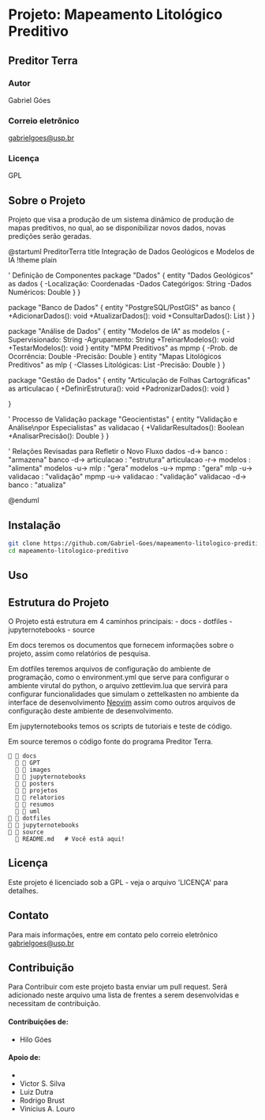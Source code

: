 # Projeto: Mapeamento Litológico Preditivo

## Preditor Terra

### Autor
Gabriel Góes

### Correio eletrônico
gabrielgoes@usp.br

### Licença
GPL

## Sobre o Projeto
Projeto que visa a produção de um sistema dinâmico de produção de mapas preditivos,
no qual, ao se disponibilizar novos dados, novas predições serão geradas.

@startuml PreditorTerra
title Integração de Dados Geológicos e Modelos de IA
!theme plain

' Definição de Componentes
package "Dados" {
    entity "Dados Geológicos" as dados {
      -Localização: Coordenadas
      -Dados Categórigos: String
      -Dados Numéricos: Double
    }
}

package "Banco de Dados" {
    entity "PostgreSQL/PostGIS" as banco {
      +AdicionarDados(): void
      +AtualizarDados(): void
      +ConsultarDados(): List
    }
}

package "Análise de Dados" {
    entity "Modelos de IA" as modelos {
      -Supervisionado: String
      -Agrupamento: String
      +TreinarModelos(): void
      +TestarModelos(): void
    }
    entity "MPM Preditivos" as mpmp {
      -Prob. de Ocorrência: Double
      -Precisão: Double
    }
    entity "Mapas Litológicos Preditivos" as mlp {
      -Classes Litológicas: List
      -Precisão: Double
    }
}

package "Gestão de Dados" {
    entity "Articulação de Folhas Cartográficas" as articulacao {
      +DefinirEstrutura(): void
      +PadronizarDados(): void
    }

}

' Processo de Validação
package "Geocientistas" {
    entity "Validação e Análise\npor Especialistas" as validacao {
      +ValidarResultados(): Boolean
      +AnalisarPrecisão(): Double
    }
}

' Relações Revisadas para Refletir o Novo Fluxo
dados -d-> banco : "armazena"
banco -d-> articulacao : "estrutura"
articulacao -r-> modelos : "alimenta"
modelos -u-> mlp : "gera"
modelos -u-> mpmp : "gera"
mlp -u-> validacao : "validação"
mpmp -u-> validacao : "validação"
validacao -d-> banco : "atualiza"

@enduml

## Instalação
```bash
git clone https://github.com/Gabriel-Goes/mapeamento-litologico-preditivo.git
cd mapeamento-litologico-preditivo
```

## Uso

## Estrutura do Projeto
O Projeto está estrutura em 4 caminhos principais:
    - docs
    - dotfiles
    - jupyternotebooks
    - source

Em docs teremos os documentos que fornecem informações sobre o projeto, assim
como relatórios de pesquisa.

Em dotfiles teremos arquivos de configuração do ambiente de programação, como
o environment.yml que serve para configurar o ambiente virutal do python, o arquivo
zettlevim.lua que servirá para configurar funcionalidades que simulam o zettelkasten
no ambiente da interface de desenvolvimento [Neovim](https://neovim.io/) assim como
outros arquivos de configuração deste ambiente de desenvolvimento.

Em jupyternotebooks temos os scripts de tutoriais e teste de código.

Em source teremos o código fonte do programa Preditor Terra.

```
  docs
    GPT
    images
    jupyternotebooks
    posters
    projetos
    relatorios
    resumos
    uml
  dotfiles
  jupyternotebooks
  source
   README.md   # Você está aqui!
```

## Licença
Este projeto é licenciado sob a GPL - veja o arquivo 'LICENÇA' para detalhes.

## Contato
Para mais informações, entre em contato pelo correio eletrônico gabrielgoes@usp.br

## Contribuição

Para Contribuir com este projeto basta enviar um pull request.
Será adicionado neste arquivo uma lista de frentes a serem desenvolvidas e necessitam de contribuição.

#### Contribuições de:

 - Hilo Góes

#### Apoio de:
 - 
 - Victor S. Silva
 - Luiz Dutra
 - Rodrigo Brust
 - Vinicius A. Louro
